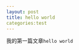 ```yaml
---
layout: post
title: hello world
categories:test
---
```


<div id="content" class="center">
<section>
	<article>
		<p>我的第一篇文章<code>hello world</code></p>
	</article>
</section>
</div>